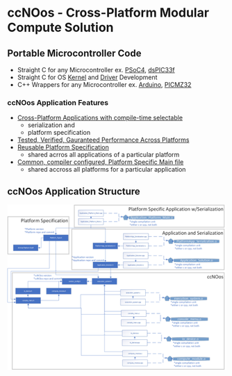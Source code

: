# ccNOos - Cross-Platform Modular Compute Solution
## Portable Microcontroller Code
- Straight C for any Microcontroller ex. [PSoC4](https://www.infineon.com/cms/en/product/evaluation-boards/cy8ckit-042/?utm_source=cypress&utm_medium=referral&utm_campaign=202110_globe_en_all_integration-dev_kit), [dsPIC33f](https://www.microchip.com/en-us/development-tool/DM330013)
- Straight C for OS [Kernel](https://www.kernel.org/doc/html/v4.13/process/howto.html) and [Driver](https://www.kernel.org/doc/html/v4.11/driver-api/index.html) Development
- C++ Wrappers for any Microcontroller ex. [Arduino](https://www.arduino.cc/en/Main/arduinoBoardMega2560), [PICMZ32](https://www.microchip.com/en-us/development-tool/dm320007) 
### ccNOos Application Features
- [Cross-Platform Applications with compile-time selectable](https://github.com/InMechaSol/ccNOos/tree/main/tests/testApps)
  - serialization and 
  - platform specification
- [Tested, Verified, Gauranteed Performance Across Platforms](https://github.com/InMechaSol/ccNOos_Tests)
- [Reusable Platform Specification](https://github.com/InMechaSol/ccNOos/tree/main/tests/testPlatforms)
  - shared acrros all applications of a particular platform  
- [Common, compiler configured, Platform Specific Main file](https://github.com/InMechaSol/ccNOos/tree/main/tests/testMainTemplates)
  - shared accross all platforms for a particular application
## ccNOos Application Structure
![appStructure](/docs/pngs/Application_Structure.png)

